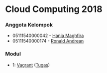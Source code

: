 # Cloud Computing 2018

### Anggota Kelompok
- 05111540000042 - [Hania Maghfira](https://github.com/hmaghfira)
- 05111540000174 - [Ronald Andrean](https://github.com/ronald-sumbayak)

### Modul
- 1: [Vagrant](/modul1) ([Tugas](/modul1/tugas))
